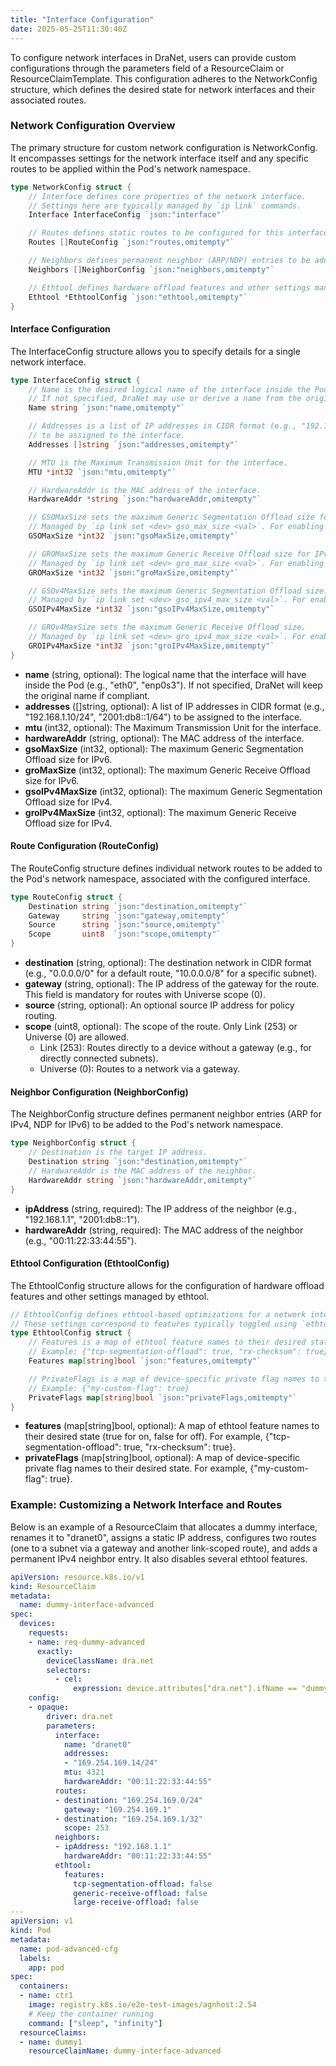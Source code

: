 ```yaml
---
title: "Interface Configuration"
date: 2025-05-25T11:30:40Z
---
```


To configure network interfaces in DraNet, users can provide custom configurations through the parameters field of a ResourceClaim or ResourceClaimTemplate. This configuration adheres to the NetworkConfig structure, which defines the desired state for network interfaces and their associated routes.

### Network Configuration Overview

The primary structure for custom network configuration is NetworkConfig. It encompasses settings for the network interface itself and any specific routes to be applied within the Pod's network namespace.

```go
type NetworkConfig struct {
	// Interface defines core properties of the network interface.
	// Settings here are typically managed by `ip link` commands.
	Interface InterfaceConfig `json:"interface"`

	// Routes defines static routes to be configured for this interface.
	Routes []RouteConfig `json:"routes,omitempty"`

	// Neighbors defines permanent neighbor (ARP/NDP) entries to be added for this interface.
	Neighbors []NeighborConfig `json:"neighbors,omitempty"`

	// Ethtool defines hardware offload features and other settings managed by `ethtool`.
	Ethtool *EthtoolConfig `json:"ethtool,omitempty"`
}
```

#### Interface Configuration

The InterfaceConfig structure allows you to specify details for a single network interface.

```go
type InterfaceConfig struct {
	// Name is the desired logical name of the interface inside the Pod (e.g., "net0", "eth_app").
	// If not specified, DraNet may use or derive a name from the original interface.
	Name string `json:"name,omitempty"`

	// Addresses is a list of IP addresses in CIDR format (e.g., "192.168.1.10/24")
	// to be assigned to the interface.
	Addresses []string `json:"addresses,omitempty"`

	// MTU is the Maximum Transmission Unit for the interface.
	MTU *int32 `json:"mtu,omitempty"`

	// HardwareAddr is the MAC address of the interface.
	HardwareAddr *string `json:"hardwareAddr,omitempty"`

	// GSOMaxSize sets the maximum Generic Segmentation Offload size for IPv6.
	// Managed by `ip link set <dev> gso_max_size <val>`. For enabling Big TCP.
	GSOMaxSize *int32 `json:"gsoMaxSize,omitempty"`

	// GROMaxSize sets the maximum Generic Receive Offload size for IPv6.
	// Managed by `ip link set <dev> gro_max_size <val>`. For enabling Big TCP.
	GROMaxSize *int32 `json:"groMaxSize,omitempty"`

	// GSOv4MaxSize sets the maximum Generic Segmentation Offload size.
	// Managed by `ip link set <dev> gso_ipv4_max_size <val>`. For enabling Big TCP.
	GSOIPv4MaxSize *int32 `json:"gsoIPv4MaxSize,omitempty"`

	// GROv4MaxSize sets the maximum Generic Receive Offload size.
	// Managed by `ip link set <dev> gro_ipv4_max_size <val>`. For enabling Big TCP.
	GROIPv4MaxSize *int32 `json:"groIPv4MaxSize,omitempty"`
}
```

* **name** (string, optional): The logical name that the interface will have inside the Pod (e.g., "eth0", "enp0s3"). If not specified, DraNet will keep the original name if compliant.
* **addresses** ([]string, optional): A list of IP addresses in CIDR format (e.g., "192.168.1.10/24", "2001:db8::1/64") to be assigned to the interface.
* **mtu** (int32, optional): The Maximum Transmission Unit for the interface.
* **hardwareAddr** (string, optional): The MAC address of the interface.
* **gsoMaxSize** (int32, optional): The maximum Generic Segmentation Offload size for IPv6.
* **groMaxSize** (int32, optional): The maximum Generic Receive Offload size for IPv6.
* **gsoIPv4MaxSize** (int32, optional): The maximum Generic Segmentation Offload size for IPv4.
* **groIPv4MaxSize** (int32, optional): The maximum Generic Receive Offload size for IPv4.

#### Route Configuration (RouteConfig)

The RouteConfig structure defines individual network routes to be added to the Pod's network namespace, associated with the configured interface.

```go
type RouteConfig struct {
	Destination string `json:"destination,omitempty"`
	Gateway     string `json:"gateway,omitempty"`
	Source      string `json:"source,omitempty"`
	Scope       uint8  `json:"scope,omitempty"`
}
```

* **destination** (string, optional): The destination network in CIDR format (e.g., "0.0.0.0/0" for a default route, "10.0.0.0/8" for a specific subnet).  
* **gateway** (string, optional): The IP address of the gateway for the route. This field is mandatory for routes with Universe scope (0).  
* **source** (string, optional): An optional source IP address for policy routing.  
* **scope** (uint8, optional): The scope of the route. Only Link (253) or Universe (0) are allowed.  
  * Link (253): Routes directly to a device without a gateway (e.g., for directly connected subnets).  
  * Universe (0): Routes to a network via a gateway.
 
#### Neighbor Configuration (NeighborConfig)

The NeighborConfig structure defines permanent neighbor entries (ARP for IPv4, NDP for IPv6) to be added to the Pod's network namespace.

```go
type NeighborConfig struct {
	// Destination is the target IP address.
	Destination string `json:"destination,omitempty"`
	// HardwareAddr is the MAC address of the neighbor.
	HardwareAddr string `json:"hardwareAddr,omitempty"`
}
```

* **ipAddress** (string, required): The IP address of the neighbor (e.g., "192.168.1.1", "2001:db8::1").
* **hardwareAddr** (string, required): The MAC address of the neighbor (e.g., "00:11:22:33:44:55").

#### Ethtool Configuration (EthtoolConfig)

The EthtoolConfig structure allows for the configuration of hardware offload features and other settings managed by ethtool.

```go
// EthtoolConfig defines ethtool-based optimizations for a network interface.
// These settings correspond to features typically toggled using `ethtool -K <dev> <feature> on|off`.
type EthtoolConfig struct {
	// Features is a map of ethtool feature names to their desired state (true for on, false for off).
	// Example: {"tcp-segmentation-offload": true, "rx-checksum": true}
	Features map[string]bool `json:"features,omitempty"`

	// PrivateFlags is a map of device-specific private flag names to their desired state.
	// Example: {"my-custom-flag": true}
	PrivateFlags map[string]bool `json:"privateFlags,omitempty"`
}
```

* **features** (map[string]bool, optional): A map of ethtool feature names to their desired state (true for on, false for off). For example, {"tcp-segmentation-offload": true, "rx-checksum": true}.
* **privateFlags** (map[string]bool, optional): A map of device-specific private flag names to their desired state. For example, {"my-custom-flag": true}.

### Example: Customizing a Network Interface and Routes

Below is an example of a ResourceClaim that allocates a dummy interface, renames it to "dranet0", assigns a static IP address, configures two routes (one to a subnet via a gateway and another link-scoped route), and adds a permanent IPv4 neighbor entry. It also disables several ethtool features.

```yaml
apiVersion: resource.k8s.io/v1
kind: ResourceClaim
metadata:
  name: dummy-interface-advanced
spec:
  devices:
    requests:
    - name: req-dummy-advanced
      exactly:
        deviceClassName: dra.net
        selectors:
          - cel:
              expression: device.attributes["dra.net"].ifName == "dummy3"
    config:
    - opaque:
        driver: dra.net
        parameters:
          interface:
            name: "dranet0"
            addresses:
            - "169.254.169.14/24"
            mtu: 4321
            hardwareAddr: "00:11:22:33:44:55"
          routes:
          - destination: "169.254.169.0/24"
            gateway: "169.254.169.1"
          - destination: "169.254.169.1/32"
            scope: 253
          neighbors:
          - ipAddress: "192.168.1.1"
            hardwareAddr: "00:11:22:33:44:55"
          ethtool:
            features:
              tcp-segmentation-offload: false
              generic-receive-offload: false
              large-receive-offload: false
---
apiVersion: v1
kind: Pod
metadata:
  name: pod-advanced-cfg
  labels:
    app: pod
spec:
  containers:
  - name: ctr1
    image: registry.k8s.io/e2e-test-images/agnhost:2.54
    # Keep the container running
    command: ["sleep", "infinity"]
  resourceClaims:
  - name: dummy1
    resourceClaimName: dummy-interface-advanced
```

